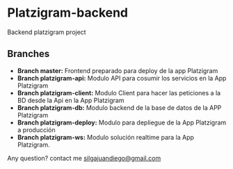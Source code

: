 # Platzigram-backend
Backend platzigram project

## Branches

* **Branch master:** Frontend preparado para deploy de la app Platzigram
* **Branch platzigram-api:** Modulo API para cosumir los servicios en la App Platzigram
* **Branch platzigram-client:** Modulo Client para hacer las peticiones a la BD desde la Api en la App Platzigram
* **Branch platzigram-db:** Modulo backend de la base de datos de la APP Platzigram
* **Branch platzigram-deploy:** Modulo para depliegue de la App Platzigram a producción
* **Branch platzigram-ws:** Modulo solución realtime para la App Platzigram.

Any question? contact me silgajuandiego@gmail.com